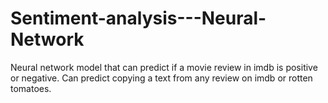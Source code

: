 # Sentiment-analysis---Neural-Network
Neural network model that can predict if a movie review in imdb is positive or negative.
Can predict copying a text from any review on imdb or rotten tomatoes.

